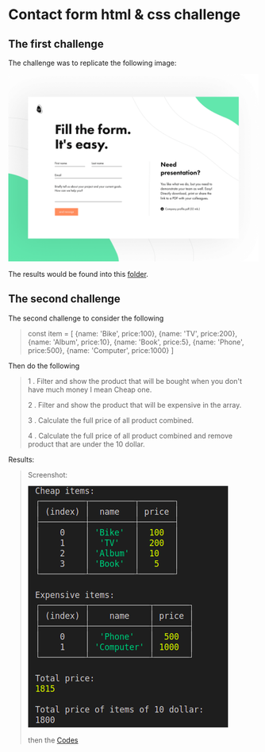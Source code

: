 # Contact form html & css challenge
## The first challenge
The challenge was to replicate the following image:

![The challenge](./html%26css/images/form_4x.png)

The results would be found into this [folder](./html%26css/).

## The second challenge
The second challenge to consider the following
> const item = [ {name: 'Bike', price:100}, {name: 'TV', price:200}, {name: 'Album', price:10}, {name: 'Book', price:5}, {name: 'Phone', price:500}, {name: 'Computer', price:1000} ]

Then do the following
> 1 . Filter and show the product that will be bought when you don't have much money I mean Cheap one.
> 
> 2 . Filter and show the product that will be expensive in the array.
>
> 3 . Calculate the full price of all product combined.
> 
> 4 . Calculate the full price of all product combined and remove product that are under the 10 dollar.

Results:
> Screenshot:
> 
> ![result challenger 2](./js/results/results.png)
> 
> then the [Codes](./js/)
